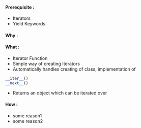 #### Prerequisite : 

- Iterators 
- Yield Keywords 

 

#### Why : 

#### What : 

- Iterator Function 
- Simple way of creating Iterators 
- Automatically handles creating of class, implementation of 

```python
__iter__()
__next__()
```

- Returns an object which can be iterated over 

#### How : 

- some reason1
- some reason2